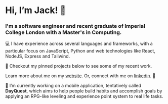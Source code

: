# Hi, I’m Jack! 👋  
### I'm a software engineer and recent graduate of Imperial College London with a Master's in Computing.

💻 I have experience across several languages and frameworks, with a particular focus on JavaScript, Python and web technologies like React, NodeJS, Express and Tailwind. 

📌 Checkout my pinned projects below to see some of my recent work.

Learn more about me on my [website](https://leyland.dev).
Or, connect with me on [linkedin](https://www.linkedin.com/in/jack-leyland/). 🤝

🌱 I’m currently working on a mobile application, tentatively called **DayQuest**, which aims to help people build habits and accomplish goals by applying an RPG-like leveling and experience point system to real life tasks. 



<!---
jack-leyland/jack-leyland is a ✨ special ✨ repository because its `README.md` (this file) appears on your GitHub profile.
You can click the Preview link to take a look at your changes.
--->
